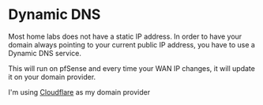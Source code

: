 # Dynamic DNS

Most home labs does not have a static IP address. In order to have your domain always pointing to your current public IP address,
you have to use a Dynamic DNS service.

This will run on pfSense and every time your WAN IP changes, it will update it on your domain provider.

I'm using [Cloudflare](https://cloudflare.com) as my domain provider
